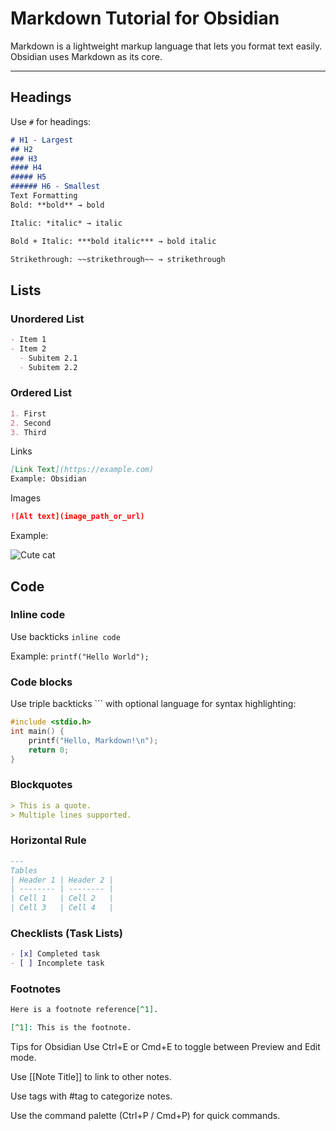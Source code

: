 # Markdown Tutorial for Obsidian

Markdown is a lightweight markup language that lets you format text easily. Obsidian uses Markdown as its core.

---

## Headings

Use `#` for headings:

```markdown
# H1 - Largest
## H2
### H3
#### H4
##### H5
###### H6 - Smallest
Text Formatting
Bold: **bold** → bold

Italic: *italic* → italic

Bold + Italic: ***bold italic*** → bold italic

Strikethrough: ~~strikethrough~~ → strikethrough
```

## Lists
### Unordered List
```markdown
- Item 1
- Item 2
  - Subitem 2.1
  - Subitem 2.2
```

### Ordered List
```markdown
1. First
2. Second
3. Third
```

Links
```markdown
[Link Text](https://example.com)
Example: Obsidian
```

Images
```markdown
![Alt text](image_path_or_url)
```
Example:

![Cute cat](https://placekitten.com/200/300)

## Code
### Inline code
Use backticks `inline code`

Example: `printf("Hello World");`

### Code blocks
Use triple backticks ``` with optional language for syntax highlighting:

```c
#include <stdio.h>
int main() {
    printf("Hello, Markdown!\n");
    return 0;
}
```

### Blockquotes
```markdown
> This is a quote.
> Multiple lines supported.
```

### Horizontal Rule
```markdown
---
Tables
| Header 1 | Header 2 |
| -------- | -------- |
| Cell 1   | Cell 2   |
| Cell 3   | Cell 4   |
```

### Checklists (Task Lists)
```markdown
- [x] Completed task
- [ ] Incomplete task
```

### Footnotes
```Markdown
Here is a footnote reference[^1].

[^1]: This is the footnote.
```

Tips for Obsidian
Use Ctrl+E or Cmd+E to toggle between Preview and Edit mode.

Use [[Note Title]] to link to other notes.

Use tags with #tag to categorize notes.

Use the command palette (Ctrl+P / Cmd+P) for quick commands.

